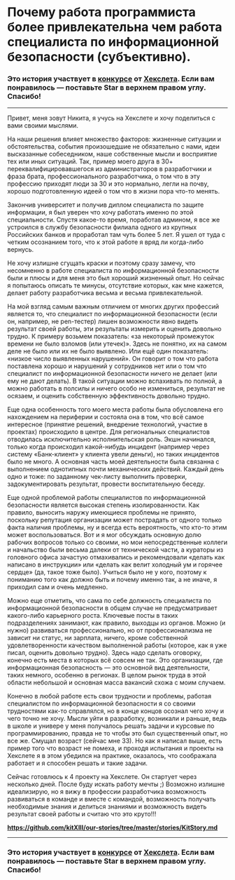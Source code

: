 # Почему работа программиста более привлекательна чем работа специалиста по информационной безопасности (субъективно).


### Это история участвует в [конкурсе](http://mystory.hexlet.io/) от [Хекслета](https://ru.hexlet.io/). Если вам понравилось — поставьте Star в верхнем правом углу. Спасибо!

---

Привет, меня зовут Никита, я учусь на Хекслете и хочу поделиться с вами своими мыслями.

На наши решения влияет множество факторов: жизненные ситуации и обстоятельства, события произошедшие не обязательно с нами, идеи высказанные собеседником, наше собственные мысли и восприятие тех или иных ситуаций. Так, пример моего друга в 30+ переквалифицировавшегося из администраторов в разработчики и фраза брата, профессионального разработчика, о том что в эту профессию приходят люди за 30 и это нормально, легли на почву, хорошо подготовленную идеей о том что в жизни пора что-то менять.

Закончив университет и получив диплом специалиста по защите информации, я был уверен что хочу работать именно по этой специальности. Спустя какое-то время, поработав админом, я все же устроился в службу безопасности филиала одного из крупных Российских банков и проработал там чуть более 5 лет. Я ушел от туда с четким осознанием того, что к этой работе я вряд ли когда-либо вернусь.

Не хочу излишне сгущать краски и поэтому сразу замечу, что несомненно в работе специалиста по информационной безопасности были и плюсы и для меня это был хороший жизненный опыт. Но сейчас я попытаюсь описать те минусы, отсутствие которых, как мне кажется, делает работу разработчика весьма и весьма привлекательной.

На мой взгляд самым важным отличием от многих других профессий является то, что  специалист по информационной безопасности (если он, например, не pen-тестер) лишен возможности явно видеть результат своей работы, эти результаты измерить и оценить довольно трудно. К примеру возьмем показатель: «за некоторый промежуток времени не было взломов (или утечек)». Здесь не понятно, их на самом деле не было или их не было выявлено. Или ещё один показатель: «низкое число выявленных нарушений». Он говорит о том что работа поставлена хорошо и нарушений у сотрудников нет или о том что специалист по информационной безопасности ничего не делает (или ему не дают делать). В такой ситуации можно вспахивать по полной, а можно работать в полсилы и ничего особо не измениться, результат не осязаем, и оценить собственную эффективность довольно трудно.

Еще одна особенность того моего места работы была обусловлена его нахождением на периферии и состояла она в том, что всё самое интересное (принятие решений, внедрение технологий, участие в проектах) происходило в центре. Для региональных специалистов отводилась исключительно исполнительская роль. Экшн начинался, только когда происходил какой-нибудь инцидент (например через систему «Банк-клиент» у клиента увели деньги), но таких инцидентов было не много. А основная часть моей деятельности была связанна с выполнением однотипных почти механических действий. Каждый день одно и тоже: по заданному чек-листу выполнить проверки, задокументировать результат, провести воспитательную беседу. 

Еще одной проблемой работы специалистов по информационной безопасности является высокая степень изолированности. Как правило, выносить наружу имеющиеся проблемы не принято, поскольку репутация организации может пострадать от одного только факта наличия проблемы, ну и всегда есть вероятность, что кто-то этим может воспользоваться. Вот и я мог обсуждать основную долю рабочих вопросов только со своими, но мои непосредственные коллеги и начальство были весьма далеки от технической части, а кураторы из головного офиса зачастую отмахивались и рекомендовали «делать как написано в инструкции» или «делать как велит холодный ум и горячее сердце» (да, такое тоже было). Учиться было не у кого, поэтому к пониманию того как должно быть и почему именно так, а не иначе, я приходил сам и очень медленно.

Можно еще отметить, что сама по себе должность специалиста по информационной безопасности в общем случае не предусматривает какого-либо карьерного роста. Ключевые посты в таких подразделениях занимают, как правило, выходцы из органов. Можно (и нужно) развиваться профессионально, но от профессионализма не зависит ни статус, ни зарплата, ничего, кроме собственной удовлетворенности качеством выполненной работы (которое, как я уже писал, оценить довольно трудно). Здесь надо сделать оговорку, конечно есть места в которых всё совсем не так. Это организации, где информационная безопасность — это основной вид деятельности, таких немного, особенно в регионах. В целом рынок труда в этой области небольшой и основная масса вакансий схожа с моим случаем.

Конечно в любой работе есть свои трудности и проблемы, работая специалистом по информационной безопасности я со своими трудностями как-то справлялся, но в конце концов осознал чего хочу и чего точно не хочу. Мысли уйти в разработку, возникали и раньше, ведь в школе и универе у меня получалось решать задачи и курсовые по программированию, правда не то чтобы это был существенный опыт, но все же. Смущал возраст (сейчас мне 33). Но как я написал выше, есть пример того что возраст не помеха, и проходя испытания и проекты на Хекслете я в этом убедился на практике, оказалось, что соображала работает и я способен решать и такие задачи.

Сейчас готовлюсь к 4 проекту на Хекслете. Он стартует через несколько дней. После буду искать работу мечты ;) Возможно излишне идеализирую, но я вижу в профессии разработчика возможность развиваться в команде и вместе с командой, возможность получать необходимые знания и делиться знаниями и возможность видеть результат своей работы и считаю что это круто!!!

**https://github.com/kitXIII/our-stories/tree/master/stories/KitStory.md**

---

### Это история участвует в [конкурсе](http://mystory.hexlet.io/) от [Хекслета](https://ru.hexlet.io/). Если вам понравилось — поставьте Star в верхнем правом углу. Спасибо!
